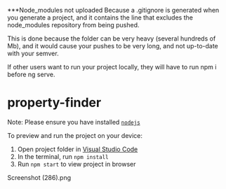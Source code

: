 ***Node_modules not uploaded
Because a .gitignore is generated when you generate a project, and it contains the line that excludes the node_modules repository from being pushed.

This is done because the folder can be very heavy (several hundreds of Mb), and it would cause your pushes to be very long, and not up-to-date with your semver.

If other users want to run your project locally, they will have to run npm i before ng serve. 



  # property-finder

  Note: Please ensure you have installed <code><a href="https://nodejs.org/en/download/">nodejs</a></code>

  To preview and run the project on your device:
  1) Open project folder in <a href="https://code.visualstudio.com/download">Visual Studio Code</a>
  2) In the terminal, run `npm install`
  3) Run `npm start` to view project in browser
  
Screenshot (286).png
